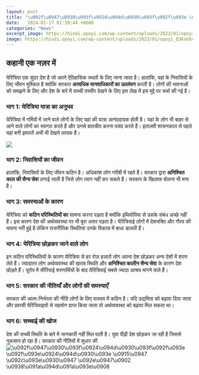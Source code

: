 ```yaml
---
layout: post
title: "\u092f\u0947\u0930\u093f\u0924\u094d\u0930\u093f\u092f\u093e \u092f\u093e\u0924\u094d\u0930\u093e \u0915\u0947 \u092c\u093e\u0930\u0947 \u092e\u0947\u0902 \u0938\u091a\u094d\u091a\u093e\u0908"
date:   2024-01-17 01:39:44 +0000
categories: "News"
excerpt_image: https://hindi.opoyi.com/wp-content/uploads/2023/01/opoyi_Q3KnUbvkd.jpg
image: https://hindi.opoyi.com/wp-content/uploads/2023/01/opoyi_Q3KnUbvkd.jpg
---
```


## कहानी एक नज़र में
येरित्रिया एक सुंदर देश है जो अपने ऐतिहासिक स्थलों के लिए जाना जाता है। हालांकि, वहां के निवासियों के लिए जीवन मुश्किल है क्योंकि सरकार **अत्यधिक मानवाधिकारों का उल्लंघन** करती है। लोगों की भावनाओं को समझने के लिए और देश के बारे में सच्ची तस्वीर देखने के लिए इस लेख में इस मुद्दे पर चर्चा की गई है। 
### भाग 1: येरित्रिया यात्रा का अनुभव 
येरित्रिया में गर्मियों में जाने वाले लोगों के लिए यहां की यात्रा आनंददायक होती है। यहां के लोग भी बाहर से आने वाले लोगों का स्वागत करते हैं और उनसे बातचीत करना पसंद करते हैं। इतालवी शासनकाल से पहले यहां बनी इमारतें अभी भी देखने लायक हैं। 

![](https://hindi.opoyi.com/wp-content/uploads/2023/01/opoyi_2vLF9auZA.jpg)
### भाग 2: निवासियों का जीवन
हालांकि, निवासियों के लिए जीवन कठिन है। अधिकांश लोग गरीबी में रहते हैं। सरकार द्वारा **अनिश्चित काल की सैन्य सेवा** लगाई जाती है जिसे लोग त्याग नहीं कर सकते हैं। सरकार के खिलाफ बोलना भी मना है।
### भाग 3: समस्याओं के कारण
येरित्रिया को **कठिन परिस्थितियों का** सामना करना पड़ता है क्योंकि इथियोपिया से उसके संबंध अच्छे नहीं हैं। इस कारण देश की अर्थव्यवस्था पर भी बुरा असर पड़ता है। येरित्रियाई लोगों में देशभक्ति और गौरव की भावना भरी हुई है लेकिन राजनीतिक स्थितियां उनके विकास में बाधा डालती हैं।
### भाग 4: येरित्रिया छोड़कर जाने वाले लोग
इन कठिन परिस्थितियों के कारण येरित्रिया से हर रोज़ हज़ारों लोग अपना देश छोड़कर अन्य देशों में शरण लेते हैं। ज्यादातर लोग अर्थव्यवस्था की खराब स्थिति और **अनिश्चित कालीन सैन्य सेवा** के कारण देश छोड़ते हैं। यूरोप में सीरियाई शरणार्थियों के बाद येरित्रियाई सबसे ज्यादा आश्रय मांगने वाले हैं।
### भाग 5: सरकार की नीतियाँ और लोगों की समस्याएँ
सरकार की आत्म-निर्भरता की नीति लोगों के लिए वास्तव में कठिन है। यदि उद्यमिता को बढ़ावा दिया जाता और प्रवासी येरित्रियाइयों से सहयोग प्राप्त किया जाता तो अर्थव्यवस्था को बढ़ावा मिल सकता था। 
### भाग 6: सच्चाई की खोज 
देश की सच्ची स्थिति के बारे में जानकारी नहीं मिल पाती है। युवा पीढ़ी देश छोड़कर जा रही है जिससे नुकसान हो रहा है। सरकार की नीतियों में सुधार की 
![\u092f\u0947\u0930\u093f\u0924\u094d\u0930\u093f\u092f\u093e \u092f\u093e\u0924\u094d\u0930\u093e \u0915\u0947 \u092c\u093e\u0930\u0947 \u092e\u0947\u0902 \u0938\u091a\u094d\u091a\u093e\u0908](https://hindi.opoyi.com/wp-content/uploads/2023/01/opoyi_Q3KnUbvkd.jpg)